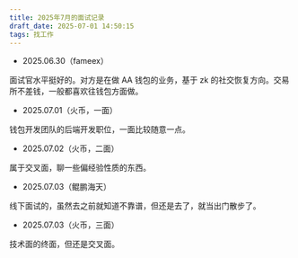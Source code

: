 ```yaml
---
title: 2025年7月的面试记录
draft_date: 2025-07-01 14:50:15
tags: 找工作
---
```


- 2025.06.30（fameex）

面试官水平挺好的。对方是在做 AA 钱包的业务，基于 zk 的社交恢复方向。交易所不差钱，一般都喜欢往钱包方面做。

- 2025.07.01（火币，一面）

钱包开发团队的后端开发职位，一面比较随意一点。

- 2025.07.02（火币，二面）

属于交叉面，聊一些偏经验性质的东西。

- 2025.07.03（鲲鹏海天）

线下面试的，虽然去之前就知道不靠谱，但还是去了，就当出门散步了。

- 2025.07.03（火币，三面）

技术面的终面，但还是交叉面。







